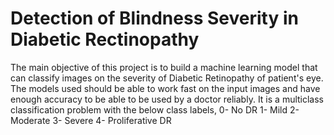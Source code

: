 # Detection of Blindness Severity in Diabetic Rectinopathy
The main objective of this project is to build a machine learning model that can classify images on the severity of Diabetic Retinopathy of patient's eye. The models used should be able to work fast on the input images and have enough accuracy to be able to be used by a doctor reliably.
It is a multiclass classification problem with the below class labels,
  0- No DR
  1- Mild
  2- Moderate
  3- Severe
  4- Proliferative DR
